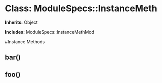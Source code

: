 # Class: ModuleSpecs::InstanceMeth
**Inherits:** Object
    
**Includes:** ModuleSpecs::InstanceMethMod
  




#Instance Methods
## bar() [](#method-i-bar)

## foo() [](#method-i-foo)

